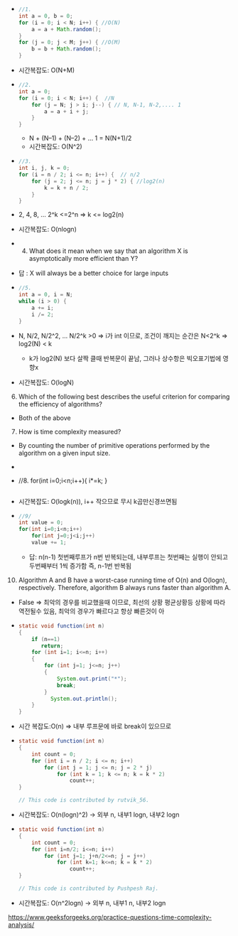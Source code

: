 - ```java
  //1.
  int a = 0, b = 0;
  for (i = 0; i < N; i++) { //O(N)
      a = a + Math.random();
  }
  for (j = 0; j < M; j++) { //O(M)
      b = b + Math.random(); 
  }
  ```
- 시간복잡도: O(N+M)
- ```java
  //2.
  int a = 0;
  for (i = 0; i < N; i++) {  //N
      for (j = N; j > i; j--) { // N, N-1, N-2,.... 1 
          a = a + i + j;
      }
  }
  ```
  - N + (N–1) + (N–2) + ... 1 = N(N+1)/2 
  - 시간복잡도: O(N^2)
- ```java
  //3.
  int i, j, k = 0;
  for (i = n / 2; i <= n; i++) {  // n/2
      for (j = 2; j <= n; j = j * 2) { //log2(n)
          k = k + n / 2;
      }
  }
  ```
- 2, 4, 8, ... 2^k <=2^n => k <= log2(n)
- 시간복잡도: O(nlogn) 

- 4. What does it mean when we say that an algorithm X is asymptotically more efficient than Y? 
- 답 : X will always be a better choice for large inputs


- ```java
  //5.
  int a = 0, i = N;
  while (i > 0) {
      a += i;
      i /= 2;
  }
  ```
- N, N/2, N/2^2, ... N/2^k >0 => i가 int 이므로, 조건이 깨지는 순간은  N<2^k => log2(N) < k
  - k가 log2(N) 보다 살짝 클때 반복문이 끝남, 그러나 상수항은 빅오표기법에 영향x
- 시간복잡도: O(logN)

6. Which of the following best describes the useful criterion for comparing the efficiency of algorithms?
- Both of the above

7. How is time complexity measured?
- By counting the number of primitive operations performed by the algorithm on a given input size.

- ```java
- //8.
  for(int i=0;i<n;i++){
  i*=k;
  }
  ```
- 시간복잡도: O(logk(n)), i++ 작으므로 무시 k곱만신경쓰면됨

- ```java
  //9/
  int value = 0;
  for(int i=0;i<n;i++)
      for(int j=0;j<i;j++)
      value += 1;
  ```
  - 답: n(n-1) 첫번째루프가 n번 반복되는데, 내부루프는 첫번째는 실행이 안되고 두번째부터 1씩 증가함 즉, n-1번 반복됨

10.  Algorithm A and B have a worst-case running time of O(n) and O(logn), respectively. Therefore, algorithm B always runs faster than algorithm A.
- False => 최악의 경우를 비교했을때 이므로, 최선의 상황 평균상황등 상황에 따라 역전될수 있음, 최악의 경우가 빠르다고 항상 빠른것이 아

- ```java
  static void function(int n)
  {
      if (n==1)
         return;
      for (int i=1; i<=n; i++)
      {
          for (int j=1; j<=n; j++)
          {
              System.out.print("*");
              break;
          }
            System.out.println();
      }
  }
  ```
- 시간 복잡도:O(n) => 내부 루프문에 바로 break이 있으므로

- ```java
  static void function(int n)
  {
      int count = 0;
      for (int i = n / 2; i <= n; i++)
          for (int j = 1; j <= n; j = 2 * j)
              for (int k = 1; k <= n; k = k * 2)
                  count++;
  }

  // This code is contributed by rutvik_56.
  ```
- 시간복잡도: O(n(logn)^2) -> 외부 n, 내부1 logn, 내부2 logn
- ```java
  static void function(int n)
  {
      int count = 0;
      for (int i=n/2; i<=n; i++)
          for (int j=1; j+n/2<=n; j = j++)
              for (int k=1; k<=n; k = k * 2)
                  count++;
  }

  // This code is contributed by Pushpesh Raj.
  ```
- 시간복잡도: O(n^2logn) -> 외부 n, 내부1 n, 내부2 logn




https://www.geeksforgeeks.org/practice-questions-time-complexity-analysis/
